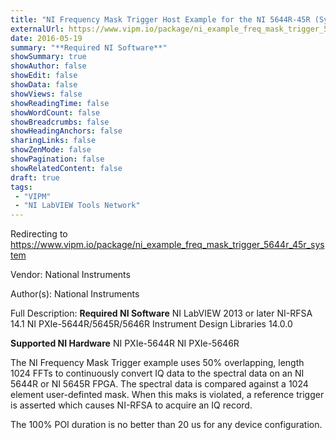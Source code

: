 ```yaml
---
title: "NI Frequency Mask Trigger Host Example for the NI 5644R-45R (System)"
externalUrl: https://www.vipm.io/package/ni_example_freq_mask_trigger_5644r_45r_system
date: 2016-05-19
summary: "**Required NI Software**"
showSummary: true
showAuthor: false
showEdit: false
showData: false
showViews: false
showReadingTime: false
showWordCount: false
showBreadcrumbs: false
showHeadingAnchors: false
sharingLinks: false
showZenMode: false
showPagination: false
showRelatedContent: false
draft: true
tags:
 - "VIPM"
 - "NI LabVIEW Tools Network"
---
```


Redirecting to https://www.vipm.io/package/ni_example_freq_mask_trigger_5644r_45r_system

Vendor: National Instruments

Author(s): National Instruments
 
Full Description:
**Required NI Software**
NI LabVIEW 2013 or later
NI-RFSA 14.1
NI PXIe-5644R/5645R/5646R Instrument Design Libraries 14.0.0

**Supported NI Hardware**
NI PXIe-5644R
NI PXIe-5646R

The NI Frequency Mask Trigger example uses 50% overlapping, length 1024 FFTs to continuously convert IQ data to the spectral data on an NI 5644R or NI 5645R FPGA.  The spectral data is compared against a 1024 element user-definted mask.  When this maks is violated, a reference trigger is asserted which causes NI-RFSA to acquire an IQ record.

The 100% POI duration is no better than 20 us for any device configuration.